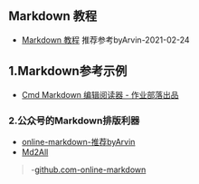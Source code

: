 ## Markdown 教程
- [Markdown 教程](https://www.runoob.com/markdown/md-tutorial.html) 推荐参考byArvin-2021-02-24

## 1.Markdown参考示例
- [Cmd Markdown 编辑阅读器 - 作业部落出品](https://www.zybuluo.com/mdeditor)
### 2.公众号的Markdown排版利器
- [online-markdown-推荐byArvin](http://blog.didispace.com/tools/online-markdown/)
- [Md2All](http://md.aclickall.com/)

> -[github.com-online-markdown](https://github.com/dyc87112/online-markdown/)
